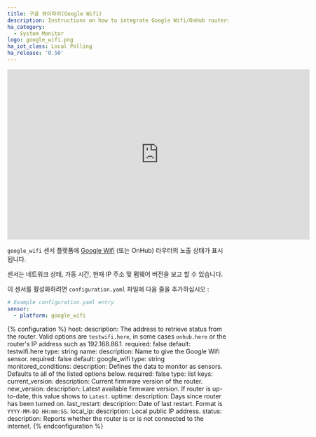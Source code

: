 ```yaml
---
title: 구글 와이파이(Google Wifi)
description: Instructions on how to integrate Google Wifi/OnHub routers into Home Assistant.
ha_category:
  - System Monitor
logo: google_wifi.png
ha_iot_class: Local Polling
ha_release: '0.50'
---
```


<iframe width="690" height="388" src="https://www.youtube.com/embed/z4EswXzXqz8" frameborder="0" allow="accelerometer; autoplay; encrypted-media; gyroscope; picture-in-picture" allowfullscreen></iframe>

`google_wifi` 센서 플랫폼에 [Google Wifi](https://madeby.google.com/wifi/) (또는 OnHub) 라우터의 노출 상태가 표시됩니다.

센서는 네트워크 상태, 가동 시간, 현재 IP 주소 및 펌웨어 버전을 보고 할 수 있습니다.

이 센서를 활성화하려면 `configuration.yaml` 파일에 다음 줄을 추가하십시오 :

```yaml
# Example configuration.yaml entry
sensor:
  - platform: google_wifi
```

{% configuration %}
host:
  description: The address to retrieve status from the router. Valid options are `testwifi.here`, in some cases `onhub.here` or the router's IP address such as 192.168.86.1.
  required: false
  default: testwifi.here
  type: string
name:
  description: Name to give the Google Wifi sensor.
  required: false
  default: google_wifi
  type: string
monitored_conditions:
  description: Defines the data to monitor as sensors. Defaults to all of the listed options below.
  required: false
  type: list
  keys:
    current_version:
      description: Current firmware version of the router.
    new_version:
      description: Latest available firmware version. If router is up-to-date, this value shows to `Latest`.
    uptime:
      description: Days since router has been turned on.
    last_restart:
      description: Date of last restart. Format is `YYYY-MM-DD HH:mm:SS`.
    local_ip:
      description: Local public IP address.
    status:
      description: Reports whether the router is or is not connected to the internet.
{% endconfiguration %}
